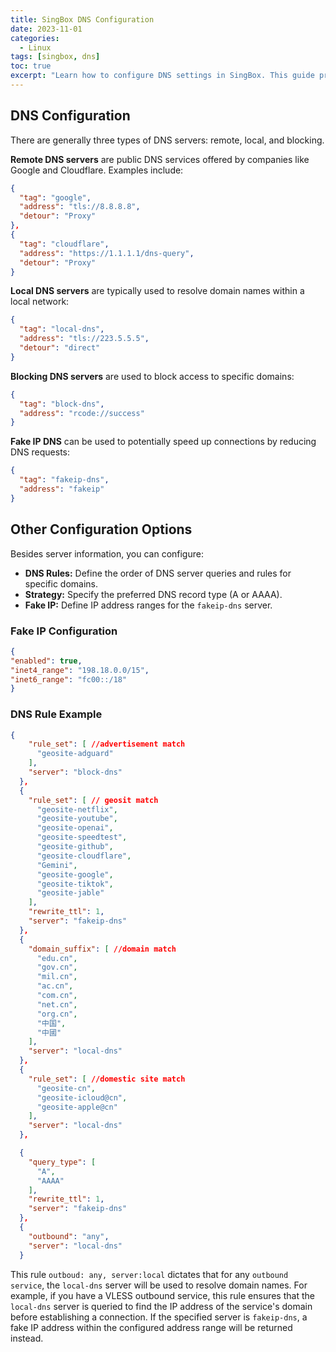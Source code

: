 ```yaml
---
title: SingBox DNS Configuration
date: 2023-11-01
categories: 
  - Linux
tags: [singbox, dns]
toc: true
excerpt: "Learn how to configure DNS settings in SingBox. This guide provides detailed steps for setting up and optimizing DNS configurations to ensure efficient and reliable network performance."
---
```


## DNS Configuration

There are generally three types of DNS servers: remote, local, and blocking.

**Remote DNS servers** are public DNS services offered by companies like Google and Cloudflare. Examples include:

```json
{
  "tag": "google",
  "address": "tls://8.8.8.8",
  "detour": "Proxy"
},
{
  "tag": "cloudflare",
  "address": "https://1.1.1.1/dns-query",
  "detour": "Proxy"
}
```

**Local DNS servers** are typically used to resolve domain names within a local network:

```json
{ 
  "tag": "local-dns",
  "address": "tls://223.5.5.5", 
  "detour": "direct"
}
```

**Blocking DNS servers** are used to block access to specific domains:

```json
{
  "tag": "block-dns",
  "address": "rcode://success"
}
```

**Fake IP DNS** can be used to potentially speed up connections by reducing DNS requests:

```json
{
  "tag": "fakeip-dns",
  "address": "fakeip"
}
```

## Other Configuration Options

Besides server information, you can configure:

* **DNS Rules:** Define the order of DNS server queries and rules for specific domains.
* **Strategy:** Specify the preferred DNS record type (A or AAAA).
* **Fake IP:** Define IP address ranges for the `fakeip-dns` server.

### Fake IP Configuration

```json
{
"enabled": true,
"inet4_range": "198.18.0.0/15",
"inet6_range": "fc00::/18"
}
```

### DNS Rule Example

```json
{
    "rule_set": [ //advertisement match
      "geosite-adguard"
    ],
    "server": "block-dns"
  },
  {
    "rule_set": [ // geosit match
      "geosite-netflix",
      "geosite-youtube",
      "geosite-openai",
      "geosite-speedtest",
      "geosite-github",
      "geosite-cloudflare",
      "Gemini",
      "geosite-google",
      "geosite-tiktok",
      "geosite-jable"
    ],
    "rewrite_ttl": 1,
    "server": "fakeip-dns"
  },
  {
    "domain_suffix": [ //domain match
      "edu.cn",
      "gov.cn",
      "mil.cn",
      "ac.cn",
      "com.cn",
      "net.cn",
      "org.cn",
      "中国",
      "中國"
    ],
    "server": "local-dns"
  },
  {
    "rule_set": [ //domestic site match
      "geosite-cn",
      "geosite-icloud@cn",
      "geosite-apple@cn"
    ],
    "server": "local-dns"
  },

  {
    "query_type": [
      "A",
      "AAAA"
    ],
    "rewrite_ttl": 1,
    "server": "fakeip-dns"
  },
  {
    "outbound": "any",
    "server": "local-dns"
  }

```

This rule `outboud: any, server:local` dictates that for any `outbound service`, the `local-dns` server will be used to resolve domain names. For example, if you have a VLESS outbound service, this rule ensures that the `local-dns` server is queried to find the IP address of the service's domain before establishing a connection. If the specified server is `fakeip-dns`, a fake IP address within the configured address range will be returned instead. 